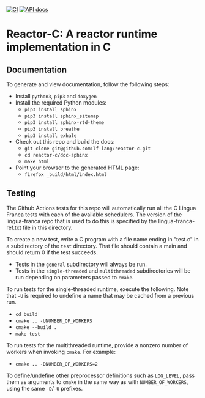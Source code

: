 [![CI](https://github.com/lf-lang/reactor-c/actions/workflows/ci.yml/badge.svg)](https://github.com/lf-lang/reactor-c/actions/workflows/ci.yml)
[![API docs](https://github.com/lf-lang/reactor-c/actions/workflows/api-docs.yml/badge.svg)](https://github.com/lf-lang/reactor-c/actions/workflows/api-docs.yml)

# Reactor-C: A reactor runtime implementation in C

## Documentation
To generate and view documentation, follow the following steps:
- Install `python3`, `pip3` and `doxygen`
- Install the required Python modules:
  - `pip3 install sphinx`
  - `pip3 install sphinx_sitemap`
  - `pip3 install sphinx-rtd-theme`
  - `pip3 install breathe`
  - `pip3 install exhale`
- Check out this repo and build the docs:
  - `git clone git@github.com:lf-lang/reactor-c.git`
  - `cd reactor-c/doc-sphinx`
  - `make html`
- Point your browser to the generated HTML page:
  - `firefox _build/html/index.html`

## Testing
The Github Actions tests for this repo will automatically run all the C Lingua Franca tests with each of the available schedulers. The version of the lingua-franca repo that is used to do this is specified by the lingua-franca-ref.txt file in this directory.

To create a new test, write a C program with a file name ending in "test.c"
in a subdirectory of the `test` directory. That file should contain a main and should return 0 if the test succeeds.
* Tests in the `general` subdirectory will always be run.
* Tests in the `single-threaded` and `multithreaded` subdirectories will be run
depending on parameters passed to `cmake`.

To run tests for the single-threaded runtime, execute the following. Note that
`-U` is required to undefine a name that may be cached from a previous run.
- `cd build`
- `cmake .. -UNUMBER_OF_WORKERS`
- `cmake --build .`
- `make test`

To run tests for the multithreaded runtime, provide a nonzero number of workers
when invoking `cmake`. For example:
- `cmake .. -DNUMBER_OF_WORKERS=2`

To define/undefine other preprocessor definitions such as `LOG_LEVEL`, pass them as
arguments to `cmake` in the same way as with `NUMBER_OF_WORKERS`, using the same
`-D`/`-U` prefixes.
